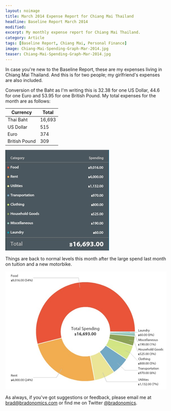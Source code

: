 ```yaml
---
layout: noimage
title: March 2014 Expense Report for Chiang Mai Thailand
headline: Baseline Report March 2014
modified:
excerpt: My monthly expense report for Chiang Mai Thailand.
category: Article
tags: [Baseline Report, Chiang Mai, Personal Finance]
image: Chiang-Mai-Spending-Graph-Mar-2014.jpg
teaser: Chiang-Mai-Spending-Graph-Mar-2014.jpg
---
```


In case you're new to the Baseline Report, these are my expenses living in Chiang Mai Thailand. And this is for two people; my girlfriend's expenses are also included.

Conversion of the Baht as I'm writing this is 32.38 for one US Dollar, 44.6 for one Euro and 53.95 for one British Pound. My total expenses for the month are as follows:

|Currency     |Total |
|-------------|------|
|Thai Baht    |16,693|
|US Dollar    |515   |
|Euro         |374   |
|British Pound|309   |

![Cost of Living Chiang Mai Thailand](/images/Chiang-Mai-Spending-Category-List-Mar-2014.jpg)

Things are back to normal levels this month after the large spend last month on tuition and a new motorbike.

![Chiang Mai Cost of Living](/images/Chiang-Mai-Spending-Graph-Mar-2014.jpg)

As always, if you've got suggestions or feedback, please email me at brad@bradonomics.com or find me on Twitter [@bradonomics](https://twitter.com/bradonomics).